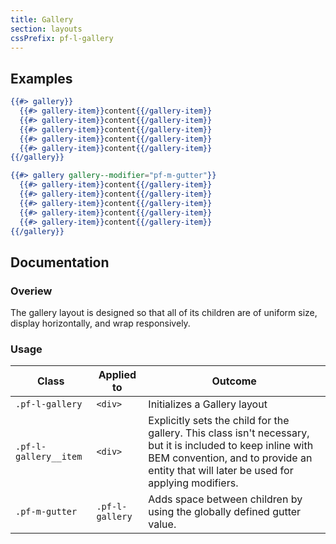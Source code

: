 ```yaml
---
title: Gallery
section: layouts
cssPrefix: pf-l-gallery
---
```


## Examples
```hbs title=Basic
{{#> gallery}}
  {{#> gallery-item}}content{{/gallery-item}}
  {{#> gallery-item}}content{{/gallery-item}}
  {{#> gallery-item}}content{{/gallery-item}}
  {{#> gallery-item}}content{{/gallery-item}}
  {{#> gallery-item}}content{{/gallery-item}}
{{/gallery}}
```

```hbs title=With-gutter
{{#> gallery gallery--modifier="pf-m-gutter"}}
  {{#> gallery-item}}content{{/gallery-item}}
  {{#> gallery-item}}content{{/gallery-item}}
  {{#> gallery-item}}content{{/gallery-item}}
  {{#> gallery-item}}content{{/gallery-item}}
  {{#> gallery-item}}content{{/gallery-item}}
{{/gallery}}
```

## Documentation
### Overiew
The gallery layout is designed so that all of its children are of uniform size, display horizontally, and wrap responsively.

### Usage
| Class | Applied to | Outcome |
| -- | -- | -- |
| `.pf-l-gallery` |  `<div>` |  Initializes a Gallery layout |
| `.pf-l-gallery__item` | `<div>` |  Explicitly sets the child for the gallery. This class isn't necessary, but it is included to keep inline with BEM convention, and to provide an entity that will later be used for applying modifiers. |
| `.pf-m-gutter` | `.pf-l-gallery` | Adds space between children by using the globally defined gutter value. |
